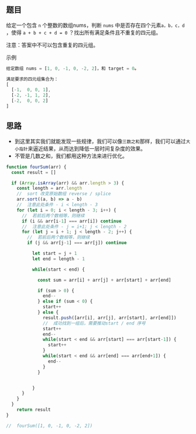 ## 题目

给定一个包含 `n` 个整数的数组nums，判断 `nums` 中是否存在四个元素`a，b，c，d `，使得 `a + b + c + d = 0` ？找出所有满足条件且不重复的四元组。

注意：答案中不可以包含重复的四元组。

示例
```js
给定数组 nums = [1, 0, -1, 0, -2, 2]，和 target = 0。

满足要求的四元组集合为：
[
  [-1,  0, 0, 1],
  [-2, -1, 1, 2],
  [-2,  0, 0, 2]
]
```

## 思路

- 到这里其实我们就能发现一些规律，我们可以像`三数之和`那样，我们可以通过`大小指针`来逼近结果，从而达到降低一层时间复杂度的效果。
- 不管是几数之和，我们都用这种方法来进行优化。

```js
function fourSum(arr) {
  const result = []

  if (Array.isArray(arr) && arr.length > 3) {
    const length = arr.length
    //  sort 改变原始数组 reverse / splice
    arr.sort((a, b) => a - b)
    //  注意此处条件 - i < length - 3
    for (let i = 0; i < length - 3; i++) {
      //  若前后两个数相等，则继续
      if (i && arr[i-1] === arr[i]) continue
      //  注意此处条件 - j = i+1; j < length - 2
      for (let j = i + 1; j < length - 2; j++) {
        //  若前后两个数相等，则继续
        if (j && arr[j-1] === arr[j]) continue

          let start = j + 1
          let end = length - 1

          while(start < end) {

            const sum = arr[i] + arr[j] + arr[start] + arr[end]

            if (sum > 0) {
              end--
            } else if (sum < 0) {
              start++
            } else {
              result.push([arr[i], arr[j], arr[start], arr[end]])
              //  成功找到一组后，需要推动start / end 序号
              start++
              end--
              while(start < end && arr[start] === arr[start-1]) {
                start++
              }
              while(start < end && arr[end] === arr[end+1]) {
                end--
              }
            }


          }
      }
    }
  }
    return result
}

//  fourSum([1, 0, -1, 0, -2, 2])

```